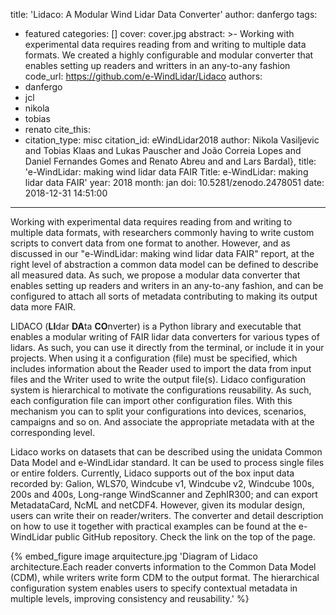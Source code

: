 title: 'Lidaco:  A Modular Wind Lidar Data Converter'
author: danfergo
tags:
  - featured
categories: []
cover: cover.jpg
abstract: >-
  Working with experimental data requires reading from and writing to multiple data formats. We
  created a highly configurable and modular converter that enables setting up
  readers and writters in an any-to-any fashion
code_url: https://github.com/e-WindLidar/Lidaco
authors: 
  - danfergo
  - jcl
  - nikola
  - tobias
  - renato
cite_this:
  - citation_type: misc
    citation_id: eWindLidar2018
    author: Nikola Vasiljevic and Tobias Klaas and Lukas Pauscher and João Correia Lopes and Daniel Fernandes Gomes and Renato Abreu and and Lars Bardal},
    title: 'e-WindLidar: making wind lidar data FAIR Title: e-WindLidar: making lidar data FAIR'
    year: 2018
    month: jan
    doi: 10.5281/zenodo.2478051
date: 2018-12-31 14:51:00
---
Working with  experimental data requires reading from and writing to multiple data formats, with researchers commonly having to write custom scripts to convert data from one format to another. However, and as discussed in our "e-WindLidar: making wind lidar data FAIR" report, at the right level of abstraction a common data model can be defined to describe all measured data. As such, we propose a modular data converter that enables setting up readers and writers in an any-to-any fashion, and can be configured to attach all sorts of metadata contributing to making its output data more FAIR. 

LIDACO (**LI**dar **DA**ta **CO**nverter) is a Python library and executable that enables a modular writing of FAIR lidar data converters for various types of lidars. As such, you can use it directly from the terminal, or include it in your projects. When using it a configuration (file) must be specified, which includes information about the Reader used to import the data from input files and the Writer used to write the output file(s). Lidaco configuration system is hierarchical to motivate the configurations reusability. As such, each configuration file can import other configuration files. With this mechanism you can to split your configurations into devices, scenarios, campaigns and so on. And associate the appropriate  metadata with at the corresponding level.


Lidaco works on datasets that can be described using the unidata Common Data Model and e-WindLidar standard. It can be used to process single files or entire folders. Currently, Lidaco supports out of the box input data recorded by: Galion, WLS70, Windcube v1, Windcube v2, Windcube 100s, 200s and 400s, Long-range WindScanner and ZephIR300; and can export MetadataCard, NcML and netCDF4. However, given its modular design, users can write their on reader/writers. The converter and detail description on how to use it together with practical examples can be found at the e-WindLidar public GitHub repository. Check the link on the top of the page.

{% embed_figure image arquitecture.jpg 'Diagram of Lidaco architecture.Each reader converts information to the Common Data Model (CDM), while writers write form CDM to the output format. The hierarchical configuration system enables users to specify contextual metadata in multiple levels, improving consistency and reusability.' %}  



